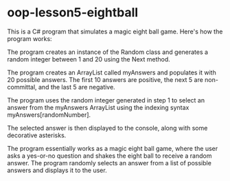 # oop-lesson5-eightball

This is a C# program that simulates a magic eight ball game. Here's how the program works:

The program creates an instance of the Random class and generates a random integer between 1 and 20 using the Next method.

The program creates an ArrayList called myAnswers and populates it with 20 possible answers. The first 10 answers are positive, the next 5 are non-committal, and the last 5 are negative.

The program uses the random integer generated in step 1 to select an answer from the myAnswers ArrayList using the indexing syntax myAnswers[randomNumber].

The selected answer is then displayed to the console, along with some decorative asterisks.

The program essentially works as a magic eight ball game, where the user asks a yes-or-no question and shakes the eight ball to receive a random answer. The program randomly selects an answer from a list of possible answers and displays it to the user.
